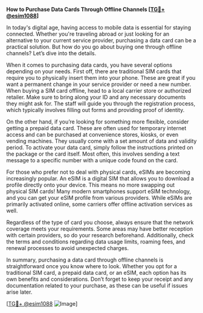 **How to Purchase Data Cards Through Offline Channels [[TG💪+ @esim1088](https://t.me/s/esim1088)]**

In today's digital age, having access to mobile data is essential for staying connected. Whether you're traveling abroad or just looking for an alternative to your current service provider, purchasing a data card can be a practical solution. But how do you go about buying one through offline channels? Let’s dive into the details.

When it comes to purchasing data cards, you have several options depending on your needs. First off, there are traditional SIM cards that require you to physically insert them into your phone. These are great if you want a permanent change in your service provider or need a new number. When buying a SIM card offline, head to a local carrier store or authorized retailer. Make sure to bring along your ID and any necessary documents they might ask for. The staff will guide you through the registration process, which typically involves filling out forms and providing proof of identity.

On the other hand, if you’re looking for something more flexible, consider getting a prepaid data card. These are often used for temporary internet access and can be purchased at convenience stores, kiosks, or even vending machines. They usually come with a set amount of data and validity period. To activate your data card, simply follow the instructions printed on the package or the card itself. Most often, this involves sending a text message to a specific number with a unique code found on the card.

For those who prefer not to deal with physical cards, eSIMs are becoming increasingly popular. An eSIM is a digital SIM that allows you to download a profile directly onto your device. This means no more swapping out physical SIM cards! Many modern smartphones support eSIM technology, and you can get your eSIM profile from various providers. While eSIMs are primarily activated online, some carriers offer offline activation services as well.

Regardless of the type of card you choose, always ensure that the network coverage meets your requirements. Some areas may have better reception with certain providers, so do your research beforehand. Additionally, check the terms and conditions regarding data usage limits, roaming fees, and renewal processes to avoid unexpected charges.

In summary, purchasing a data card through offline channels is straightforward once you know where to look. Whether you opt for a traditional SIM card, a prepaid data card, or an eSIM, each option has its own benefits and considerations. Don’t forget to keep your receipt and any documentation related to your purchase, as these can be useful if issues arise later.

[[TG💪+ @esim1088](https://t.me/s/esim1088) ![Image](https://i.postimg.cc/Y0z9fWf4/image.png)]
